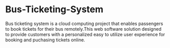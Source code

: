 # Bus-Ticketing-System
Bus ticketing system is a cloud computing project that enables passengers to book tickets for their bus remotely.This web software solution designed to provide customers with a personalized easy to utilize user experience for booking and puchasing tickets online.